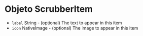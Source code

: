 # Objeto ScrubberItem

* `label` String - (optional) The text to appear in this item
* `icon` NativeImage - (optional) The image to appear in this item